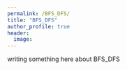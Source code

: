 ```yaml
---
permalink: /BFS_DFS/
title: "BFS_DFS"
author_profile: true
header:
  image:
---
```


writing something here about BFS_DFS
